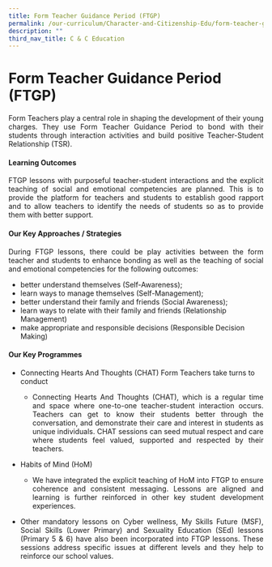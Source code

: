 ```yaml
---
title: Form Teacher Guidance Period (FTGP)
permalink: /our-curriculum/Character-and-Citizenship-Edu/form-teacher-guidance-period-ftgp/
description: ""
third_nav_title: C & C Education
---
```

# Form Teacher Guidance Period (FTGP)

<p align="Justify">Form Teachers play a central role in shaping the development of their young charges. They use Form Teacher Guidance Period to bond with their students through interaction activities and build positive Teacher-Student Relationship (TSR). </p>

#### Learning Outcomes

<p align="Justify">FTGP lessons with purposeful teacher-student interactions and the explicit teaching of social and emotional competencies are planned. This is to provide the platform for teachers and students to establish good rapport and to allow teachers to identify the needs of students so as to provide them with better support.</p>

#### Our Key Approaches / Strategies

<p align="Justify">During FTGP lessons, there could be play activities between the form teacher and students to enhance bonding as well as the teaching of social and emotional competencies for the following outcomes: </p>

* better understand themselves (Self-Awareness);
* learn ways to manage themselves (Self-Management);
* better understand their family and friends (Social Awareness);
* learn ways to relate with their family and friends (Relationship Management)
* make appropriate and responsible decisions (Responsible Decision Making)

#### Our Key Programmes

* Connecting Hearts And Thoughts (CHAT)
Form Teachers take turns to conduct 
	* <p align="Justify">Connecting Hearts And Thoughts (CHAT), which is a regular time and space where one-to-one teacher-student interaction occurs. Teachers can get to know their students better through the conversation, and demonstrate their care and interest in students as unique individuals. CHAT sessions can seed mutual respect and care where students feel valued, supported and respected by their teachers. </p>

* Habits of Mind (HoM)
	* <p align="Justify">We have integrated the explicit teaching of HoM into FTGP to ensure coherence and consistent messaging. Lessons are aligned and learning is further reinforced in other key student development experiences.</p>

* <p align="Justify">Other mandatory lessons on Cyber wellness, My Skills Future (MSF), Social Skills (Lower Primary) and Sexuality Education (SEd) lessons (Primary 5 & 6) have also been incorporated into FTGP lessons. These sessions address specific issues at different levels and they help to reinforce our school values.</p>